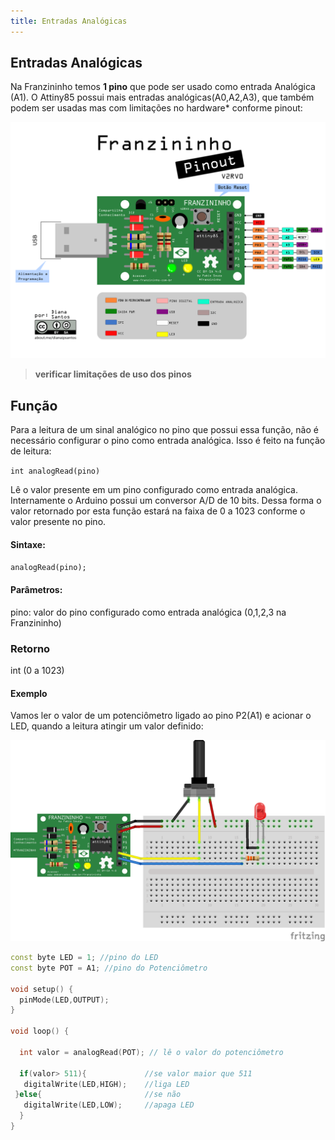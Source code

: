 ```yaml
---
title: Entradas Analógicas
---
```


## Entradas Analógicas

Na Franzininho temos **1 pino** que pode ser usado como entrada Analógica (A1). O Attiny85 possui mais entradas analógicas(A0,A2,A3), que também podem ser usadas mas com limitações no hardware* conforme pinout:

![](./pinagem-V2.png)

>**verificar limitações de uso dos pinos**


## Função

Para a leitura de um sinal analógico no pino que possui essa função, não é necessário configurar o pino como entrada analógica. Isso é feito na função de leitura:



`int analogRead(pino)`

Lê o valor presente em um pino configurado como entrada analógica. Internamente o Arduino possui um conversor A/D de 10 bits. Dessa forma o valor retornado por esta função estará na faixa de 0 a 1023 conforme o valor presente no pino.

#### Sintaxe:
`analogRead(pino);`

#### Parâmetros:
pino: valor do pino configurado como entrada analógica (0,1,2,3 na Franzininho)


### Retorno

int (0 a 1023)

#### Exemplo

Vamos ler o valor de um potenciômetro ligado ao pino P2(A1) e acionar o LED, quando a leitura atingir um valor definido:

![](./image1.png)



```cpp
const byte LED = 1; //pino do LED
const byte POT = A1; //pino do Potenciômetro

void setup() {
  pinMode(LED,OUTPUT);
}

void loop() {

  int valor = analogRead(POT); // lê o valor do potenciômetro

  if(valor> 511){             //se valor maior que 511
   digitalWrite(LED,HIGH);    //liga LED
 }else{                       //se não
   digitalWrite(LED,LOW);     //apaga LED
  }
}
```  
